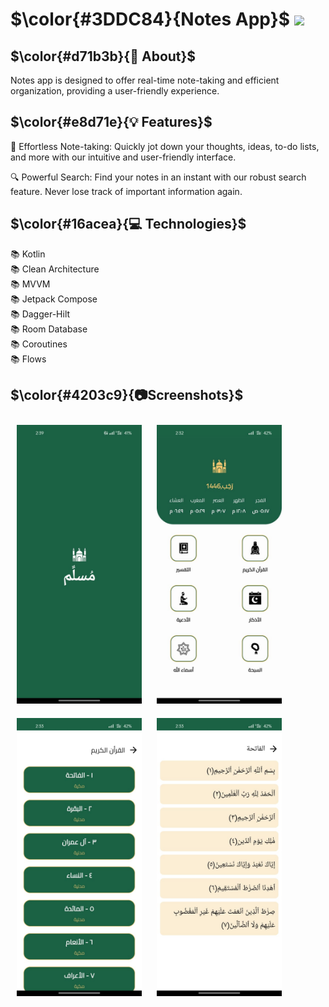 # $\color{#3DDC84}{Notes  App}$  <img height="40" src="https://user-images.githubusercontent.com/25181517/117269608-b7dcfb80-ae58-11eb-8e66-6cc8753553f0.png" />

## $\color{#d71b3b}{🚀 About}$

Notes app is designed to offer real-time note-taking and efficient organization, providing a user-friendly experience.


## $\color{#e8d71e}{💡 Features}$

📝 Effortless Note-taking: Quickly jot down your thoughts, ideas, to-do lists, and more with our intuitive and user-friendly interface.

🔍 Powerful Search: Find your notes in an instant with our robust search feature. Never lose track of important information again.


## $\color{#16acea}{💻 Technologies}$

📚 Kotlin
<br>
📚 Clean Architecture
<br>
📚 MVVM
<br>
📚 Jetpack Compose
<br>
📚 Dagger-Hilt
<br>
📚 Room Database
<br>
📚 Coroutines
<br>
📚 Flows


## $\color{#4203c9}{📷Screenshots}$
 <img src="https://github.com/abdelrahmanmohamed19/Muslim/blob/master/Screenshots/1.jpeg" width="200" hspace="10" vspace="10">
  <img src="https://github.com/abdelrahmanmohamed19/Muslim/blob/master/Screenshots/2.jpeg" width="200" hspace="10" vspace="10">
  <img src="https://github.com/abdelrahmanmohamed19/Muslim/blob/master/Screenshots/3.jpeg" width="200" hspace="10" vspace="10">
  <img src="https://github.com/abdelrahmanmohamed19/Muslim/blob/master/Screenshots/4.jpeg" width="200" hspace="10" vspace="10">
